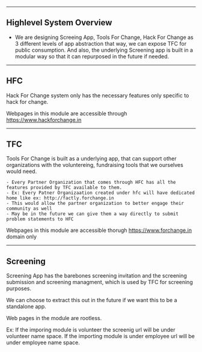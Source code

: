 ------------------------------------------------------------------------------------------------------
Highlevel System Overview
------------------------------------------------------------------------------------------------------
- We are designing Screeing App, Tools For Change, Hack For Change as 3 different levels of app abstraction that way, we can expose TFC for public consumption. And also, the underlying Screening app is built in a modular way so that it can repurposed in the future if needed.

------------------------------------------------------------------------------------------------------
HFC
------------------------------------------------------------------------------------------------------
Hack For Change system only has the necessary features only specific to hack for change.

Webpages in this module are accessible through https://www.hackforchange.in

------------------------------------------------------------------------------------------------------
TFC
------------------------------------------------------------------------------------------------------
Tools For Change is built as a underlying app, that can support other organizations with the voluntereing, fundraising tools that we ourselves would need.

    - Every Partner Organization that comes through HFC has all the features provided by TFC available to them.
    - Ex: Every Patner Organizaation created under hfc will have dedicated home like ex: http://factly.forchange.in
    - This would allow the partner organization to better engage their community as well
    - May be in the future we can give them a way directly to submit problem statements to HFC

Webpages in this module are accessible thorugh https://www.forchange.in domain only

------------------------------------------------------------------------------------------------------
Screening
------------------------------------------------------------------------------------------------------
Screening App has the barebones screening invitation and the screening submission and screening managment, which is used by TFC for screening purposes.

We can choose to extract this out in the future if we want this to be a standalone app.

Web pages in the module are rootless. 

Ex: If the imporing module is volunteer the screenig url will be under volunteer name space.
If the importing module is under employee url will be under employee name space.
